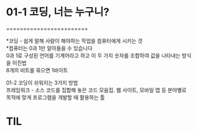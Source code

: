 # 01-1 코딩, 너는 누구니?
========================


*코딩 - 쉽게 말해 사람이 해야하는 작업을 컴퓨터에게 시키는 것  
*컴퓨터는 0과 1만 알아들을 수 있습니다  
0과 1로 구성된 언어를 기계어라고 하고 이 두 가지 숫자를 조합하여 값을 나타내는 방식을 이진법  
8개의 비트를 묶으면 1바이트  

01-2 코딩이 쉬워지는 3가지 방법  
프레임워크 - 소스 코드를 집합해 놓은 코드 모음집. 웹 사이트, 모바일 앱 등 분야별로 목적에 맞게 프로그램을 개발할 때 활용하는 툴

# TIL
